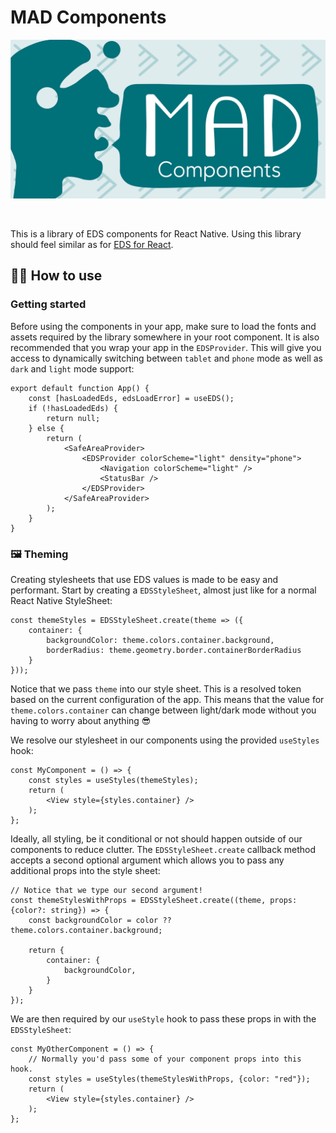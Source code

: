 # MAD Components

<p align="center">
  <img src="./assets/mad-components.png">
</p>
<br />

This is a library of EDS components for React Native. Using this library should feel similar as for [EDS for React](https://www.npmjs.com/package/@equinor/eds-core-react).

## 🧑‍🏫 How to use
### Getting started
Before using the components in your app, make sure to load the fonts and assets required by the library somewhere in your root component. It is also recommended that you wrap your app in the `EDSProvider`. This will give you access to dynamically switching between `tablet` and `phone` mode as well as `dark` and `light` mode support:

```tsx
export default function App() {
    const [hasLoadedEds, edsLoadError] = useEDS();
    if (!hasLoadedEds) {
        return null;
    } else {
        return (
            <SafeAreaProvider>
                <EDSProvider colorScheme="light" density="phone">
                    <Navigation colorScheme="light" />
                    <StatusBar />
                </EDSProvider>
            </SafeAreaProvider>
        );
    }
}
```


### 🖼️ Theming
Creating stylesheets that use EDS values is made to be easy and performant.
Start by creating a `EDSStyleSheet`, almost just like for a normal React Native StyleSheet:

```tsx
const themeStyles = EDSStyleSheet.create(theme => ({
    container: {
        backgroundColor: theme.colors.container.background,
        borderRadius: theme.geometry.border.containerBorderRadius
    }
}));
```

Notice that we pass `theme` into our style sheet. This is a resolved token based on the current configuration of the app. This means that the value for `theme.colors.container` can change between light/dark mode without you having to worry about anything 😎

We resolve our stylesheet in our components using the provided `useStyles` hook:

```tsx
const MyComponent = () => {
    const styles = useStyles(themeStyles);
    return (
        <View style={styles.container} />
    );
};
```

Ideally, all styling, be it conditional or not should happen outside of our components to reduce clutter. The `EDSStyleSheet.create` callback method accepts a second optional argument which allows you to pass any additional props into the style sheet:

```tsx
// Notice that we type our second argument!
const themeStylesWithProps = EDSStyleSheet.create((theme, props: {color?: string}) => {
    const backgroundColor = color ?? theme.colors.container.background;

    return {
        container: {
            backgroundColor,
        }
    }
});
```

We are then required by our `useStyle` hook to pass these props in with the `EDSStyleSheet`:

```tsx
const MyOtherComponent = () => {
    // Normally you'd pass some of your component props into this hook.
    const styles = useStyles(themeStylesWithProps, {color: "red"});
    return (
        <View style={styles.container} />
    );
};
```
